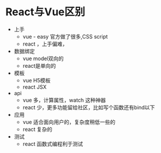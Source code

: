 # React与Vue区别

 - 上手
   - vue - easy 官方做了很多,CSS script
   - react ，上手偏难，
 - 数据绑定
   - vue model双向的
   - react是单向的
 - 模板
   - vue H5模板
   - react JSX
 - api
   - vue 多，计算属性，watch 这种神器
   - react 少，更多功能留给社区，比如写个函数还有bind以下
 - 应用
   - vue 适合面向用户的，复杂度稍低一些的
   - react 复杂的
 - 测试
   - react 函数式编程利于测试
   